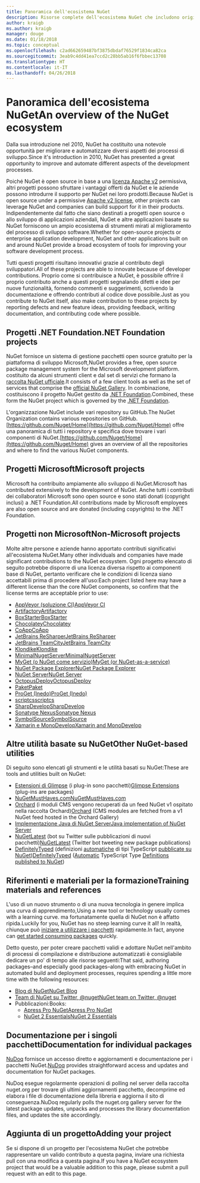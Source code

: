 ```yaml
---
title: Panoramica dell'ecosistema NuGet
description: Risorse complete dell'ecosistema NuGet che includono origini NuGet, progetti NuGet non Microsoft, utilità e materiali per la formazione.
author: kraigb
ms.author: kraigb
manager: douge
ms.date: 01/18/2018
ms.topic: conceptual
ms.openlocfilehash: c2ad662659487bf3875dbdaf76529f1834ca82ca
ms.sourcegitcommit: 3eab9c4dd41ea7ccd2c28bb5ab16f6fbbec13708
ms.translationtype: HT
ms.contentlocale: it-IT
ms.lasthandoff: 04/26/2018
---
```

# <a name="an-overview-of-the-nuget-ecosystem"></a><span data-ttu-id="a4d36-103">Panoramica dell'ecosistema NuGet</span><span class="sxs-lookup"><span data-stu-id="a4d36-103">An overview of the NuGet ecosystem</span></span>

<span data-ttu-id="a4d36-104">Dalla sua introduzione nel 2010, NuGet ha costituito una notevole opportunità per migliorare e automatizzare diversi aspetti dei processi di sviluppo.</span><span class="sxs-lookup"><span data-stu-id="a4d36-104">Since it's introduction in 2010, NuGet has presented a great opportunity to improve and automate different aspects of the development processes.</span></span>

<span data-ttu-id="a4d36-105">Poiché NuGet è open source in base a una [licenza Apache v2](http://choosealicense.com/licenses/apache/) permissiva, altri progetti possono sfruttare i vantaggi offerti da NuGet e le aziende possono introdurre il supporto per NuGet nei loro prodotti.</span><span class="sxs-lookup"><span data-stu-id="a4d36-105">Because NuGet is open source under a permissive [Apache v2 license](http://choosealicense.com/licenses/apache/), other projects can leverage NuGet and companies can build support for it in their products.</span></span> <span data-ttu-id="a4d36-106">Indipendentemente dal fatto che siano destinati a progetti open source o allo sviluppo di applicazioni aziendali, NuGet e altre applicazioni basate su NuGet forniscono un ampio ecosistema di strumenti mirati al miglioramento del processo di sviluppo software.</span><span class="sxs-lookup"><span data-stu-id="a4d36-106">Whether for open-source projects or enterprise application development, NuGet and other applications built on and around NuGet provide a broad ecosystem of tools for improving your software development process.</span></span>

<span data-ttu-id="a4d36-107">Tutti questi progetti risultano innovativi grazie al contributo degli sviluppatori.</span><span class="sxs-lookup"><span data-stu-id="a4d36-107">All of these projects are able to innovate because of developer contributions.</span></span> <span data-ttu-id="a4d36-108">Proprio come si contribuisce a NuGet, è possibile offrire il proprio contributo anche a questi progetti segnalando difetti e idee per nuove funzionalità, fornendo commenti e suggerimenti, scrivendo la documentazione e offrendo contributi al codice dove possibile.</span><span class="sxs-lookup"><span data-stu-id="a4d36-108">Just as you contribute to NuGet itself, also make contribution to these projects by reporting defects and new feature ideas, providing feedback, writing documentation, and contributing code where possible.</span></span>

## <a name="net-foundation-projects"></a><span data-ttu-id="a4d36-109">Progetti .NET Foundation</span><span class="sxs-lookup"><span data-stu-id="a4d36-109">.NET Foundation projects</span></span>

<span data-ttu-id="a4d36-110">NuGet fornisce un sistema di gestione pacchetti open source gratuito per la piattaforma di sviluppo Microsoft,</span><span class="sxs-lookup"><span data-stu-id="a4d36-110">NuGet provides a free, open source package management system for the Microsoft development platform.</span></span> <span data-ttu-id="a4d36-111">costituito da alcuni strumenti client e dal set di servizi che formano la [raccolta NuGet ufficiale](http://www.nuget.org).</span><span class="sxs-lookup"><span data-stu-id="a4d36-111">It consists of a few client tools as well as the set of services that comprise the [official NuGet Gallery](http://www.nuget.org).</span></span> <span data-ttu-id="a4d36-112">In combinazione, costituiscono il progetto NuGet gestito da [.NET Foundation](http://www.dotnetfoundation.org/).</span><span class="sxs-lookup"><span data-stu-id="a4d36-112">Combined, these form the NuGet project which is governed by the [.NET Foundation](http://www.dotnetfoundation.org/).</span></span>

<span data-ttu-id="a4d36-113">L'organizzazione NuGet include vari repository su GitHub.</span><span class="sxs-lookup"><span data-stu-id="a4d36-113">The NuGet Organization contains various repositories on GitHub.</span></span> <span data-ttu-id="a4d36-114">[https://github.com/Nuget/Home](https://github.com/Nuget/Home) offre una panoramica di tutti i repository e specifica dove trovare i vari componenti di NuGet.</span><span class="sxs-lookup"><span data-stu-id="a4d36-114">[https://github.com/Nuget/Home](https://github.com/Nuget/Home) gives an overview of all the repositories and where to find the various NuGet components.</span></span>

## <a name="microsoft-projects"></a><span data-ttu-id="a4d36-115">Progetti Microsoft</span><span class="sxs-lookup"><span data-stu-id="a4d36-115">Microsoft projects</span></span>

<span data-ttu-id="a4d36-116">Microsoft ha contribuito ampiamente allo sviluppo di NuGet.</span><span class="sxs-lookup"><span data-stu-id="a4d36-116">Microsoft has contributed extensively to the development of NuGet.</span></span> <span data-ttu-id="a4d36-117">Anche tutti i contributi dei collaboratori Microsoft sono open source e sono stati donati (copyright inclusi) a .NET Foundation.</span><span class="sxs-lookup"><span data-stu-id="a4d36-117">All contributions made by Microsoft employees are also open source and are donated (including copyrights) to the .NET Foundation.</span></span>

## <a name="non-microsoft-projects"></a><span data-ttu-id="a4d36-118">Progetti non Microsoft</span><span class="sxs-lookup"><span data-stu-id="a4d36-118">Non-Microsoft projects</span></span>

<span data-ttu-id="a4d36-119">Molte altre persone e aziende hanno apportato contributi significativi all'ecosistema NuGet.</span><span class="sxs-lookup"><span data-stu-id="a4d36-119">Many other individuals and companies have made significant contributions to the NuGet ecosystem.</span></span> <span data-ttu-id="a4d36-120">Ogni progetto elencato di seguito potrebbe disporre di una licenza diversa rispetto ai componenti base di NuGet, pertanto verificare che le condizioni di licenza siano accettabili prima di procedere all'uso:</span><span class="sxs-lookup"><span data-stu-id="a4d36-120">Each project listed here may have a different license than the core NuGet components, so confirm that the license terms are acceptable prior to use:</span></span>

- [<span data-ttu-id="a4d36-121">AppVeyor (soluzione CI)</span><span class="sxs-lookup"><span data-stu-id="a4d36-121">AppVeyor CI</span></span>](https://www.appveyor.com/)
- [<span data-ttu-id="a4d36-122">Artifactory</span><span class="sxs-lookup"><span data-stu-id="a4d36-122">Artifactory</span></span>](https://www.jfrog.com/artifactory/)
- [<span data-ttu-id="a4d36-123">BoxStarter</span><span class="sxs-lookup"><span data-stu-id="a4d36-123">BoxStarter</span></span>](http://boxstarter.org/)
- [<span data-ttu-id="a4d36-124">Chocolatey</span><span class="sxs-lookup"><span data-stu-id="a4d36-124">Chocolatey</span></span>](https://chocolatey.org/)
- [<span data-ttu-id="a4d36-125">CoApp</span><span class="sxs-lookup"><span data-stu-id="a4d36-125">CoApp</span></span>](http://coapp.org/)
- [<span data-ttu-id="a4d36-126">JetBrains ReSharper</span><span class="sxs-lookup"><span data-stu-id="a4d36-126">JetBrains ReSharper</span></span>](https://resharper-plugins.jetbrains.com/)
- [<span data-ttu-id="a4d36-127">JetBrains TeamCity</span><span class="sxs-lookup"><span data-stu-id="a4d36-127">JetBrains TeamCity</span></span>](https://www.jetbrains.com/teamcity/)
- [<span data-ttu-id="a4d36-128">Klondike</span><span class="sxs-lookup"><span data-stu-id="a4d36-128">Klondike</span></span>](https://github.com/themotleyfool/Klondike)
- [<span data-ttu-id="a4d36-129">MinimalNugetServer</span><span class="sxs-lookup"><span data-stu-id="a4d36-129">MinimalNugetServer</span></span>](https://github.com/TanukiSharp/MinimalNugetServer)
- [<span data-ttu-id="a4d36-130">MyGet (o NuGet come servizio)</span><span class="sxs-lookup"><span data-stu-id="a4d36-130">MyGet (or NuGet-as-a-service)</span></span>](http://www.myget.org/)
- [<span data-ttu-id="a4d36-131">NuGet Package Explorer</span><span class="sxs-lookup"><span data-stu-id="a4d36-131">NuGet Package Explorer</span></span>](https://github.com/NuGetPackageExplorer/NuGetPackageExplorer)
- [<span data-ttu-id="a4d36-132">NuGet Server</span><span class="sxs-lookup"><span data-stu-id="a4d36-132">NuGet Server</span></span>](http://nugetserver.net/)
- [<span data-ttu-id="a4d36-133">OctopusDeploy</span><span class="sxs-lookup"><span data-stu-id="a4d36-133">OctopusDeploy</span></span>](https://octopus.com/)
- [<span data-ttu-id="a4d36-134">Paket</span><span class="sxs-lookup"><span data-stu-id="a4d36-134">Paket</span></span>](https://fsprojects.github.io/Paket/)
- [<span data-ttu-id="a4d36-135">ProGet (Inedo)</span><span class="sxs-lookup"><span data-stu-id="a4d36-135">ProGet (Inedo)</span></span>](http://inedo.com/proget)
- [<span data-ttu-id="a4d36-136">scriptcs</span><span class="sxs-lookup"><span data-stu-id="a4d36-136">scriptcs</span></span>](http://scriptcs.net/)
- [<span data-ttu-id="a4d36-137">SharpDevelop</span><span class="sxs-lookup"><span data-stu-id="a4d36-137">SharpDevelop</span></span>](http://community.sharpdevelop.net/blogs/mattward/archive/2011/01/23/NuGetSupportInSharpDevelop.aspx)
- [<span data-ttu-id="a4d36-138">Sonatype Nexus</span><span class="sxs-lookup"><span data-stu-id="a4d36-138">Sonatype Nexus</span></span>](http://www.sonatype.com/nexus-repository-sonatype)
- [<span data-ttu-id="a4d36-139">SymbolSource</span><span class="sxs-lookup"><span data-stu-id="a4d36-139">SymbolSource</span></span>](http://www.symbolsource.org/Public)
- [<span data-ttu-id="a4d36-140">Xamarin e MonoDevelop</span><span class="sxs-lookup"><span data-stu-id="a4d36-140">Xamarin and MonoDevelop</span></span>](https://github.com/mrward/monodevelop-nuget-addin)

## <a name="other-nuget-based-utilities"></a><span data-ttu-id="a4d36-141">Altre utilità basate su NuGet</span><span class="sxs-lookup"><span data-stu-id="a4d36-141">Other NuGet-based utilities</span></span>

<span data-ttu-id="a4d36-142">Di seguito sono elencati gli strumenti e le utilità basati su NuGet:</span><span class="sxs-lookup"><span data-stu-id="a4d36-142">These are tools and utilities built on NuGet:</span></span>

- <span data-ttu-id="a4d36-143">[Estensioni di Glimpse](http://getglimpse.com/Packages) (i plug-in sono pacchetti)</span><span class="sxs-lookup"><span data-stu-id="a4d36-143">[Glimpse Extensions](http://getglimpse.com/Packages) (plug-ins are packages)</span></span>
- [<span data-ttu-id="a4d36-144">NuGetMustHaves.com</span><span class="sxs-lookup"><span data-stu-id="a4d36-144">NuGetMustHaves.com</span></span>](http://nugetmusthaves.com/)
- <span data-ttu-id="a4d36-145">[Orchard](http://www.orchardproject.net/) (i moduli CMS vengono recuperati da un feed NuGet v1 ospitato nella raccolta Orchard)</span><span class="sxs-lookup"><span data-stu-id="a4d36-145">[Orchard](http://www.orchardproject.net/) (CMS modules are fetched from a v1 NuGet feed hosted in the Orchard Gallery)</span></span>
- [<span data-ttu-id="a4d36-146">Implementazione Java di NuGet Server</span><span class="sxs-lookup"><span data-stu-id="a4d36-146">Java implementation of NuGet Server</span></span>](http://jonnyzzz.com/blog/2012/03/07/nuget-server-in-pure-java/)
- <span data-ttu-id="a4d36-147">[NuGetLatest](https://twitter.com/NuGetLatest) (bot su Twitter sulle pubblicazioni di nuovi pacchetti)</span><span class="sxs-lookup"><span data-stu-id="a4d36-147">[NuGetLatest](https://twitter.com/NuGetLatest) (Twitter bot tweeting new package publications)</span></span>
- <span data-ttu-id="a4d36-148">[DefinitelyTyped](http://definitelytyped.org/) (definizioni [automatiche](https://github.com/DefinitelyTyped/NugetAutomation/) di tipi TypeScript [pubblicate su NuGet](http://www.nuget.org/packages?q=DefinitelyTyped))</span><span class="sxs-lookup"><span data-stu-id="a4d36-148">[DefinitelyTyped](http://definitelytyped.org/) ([Automatic](https://github.com/DefinitelyTyped/NugetAutomation/) TypeScript Type [Definitions published to NuGet](http://www.nuget.org/packages?q=DefinitelyTyped))</span></span>

## <a name="training-materials-and-references"></a><span data-ttu-id="a4d36-149">Riferimenti e materiali per la formazione</span><span class="sxs-lookup"><span data-stu-id="a4d36-149">Training materials and references</span></span>

<span data-ttu-id="a4d36-150">L'uso di un nuovo strumento o di una nuova tecnologia in genere implica una curva di apprendimento,</span><span class="sxs-lookup"><span data-stu-id="a4d36-150">Using a new tool or technology usually comes with a learning curve.</span></span> <span data-ttu-id="a4d36-151">ma fortunatamente quella di NuGet non è affatto ripida.</span><span class="sxs-lookup"><span data-stu-id="a4d36-151">Luckily for you, NuGet has no steep learning curve it all!</span></span> <span data-ttu-id="a4d36-152">In realtà, chiunque può [iniziare a utilizzare i pacchetti](../quickstart/use-a-package.md) rapidamente.</span><span class="sxs-lookup"><span data-stu-id="a4d36-152">In fact, anyone can [get started consuming packages](../quickstart/use-a-package.md) quickly.</span></span>

<span data-ttu-id="a4d36-153">Detto questo, per poter creare pacchetti validi e adottare NuGet nell'ambito di processi di compilazione e distribuzione automatizzati è consigliabile dedicare un po' di tempo alle risorse seguenti:</span><span class="sxs-lookup"><span data-stu-id="a4d36-153">That said, authoring packages–and especially good packages–along with  embracing NuGet in automated build and deployment processes, requires spending a little more time with the following resources:</span></span>

- [<span data-ttu-id="a4d36-154">Blog di NuGet</span><span class="sxs-lookup"><span data-stu-id="a4d36-154">NuGet Blog</span></span>](http://blog.nuget.org/)
- [<span data-ttu-id="a4d36-155">Team di NuGet su Twitter, @nuget</span><span class="sxs-lookup"><span data-stu-id="a4d36-155">NuGet team on Twitter, @nuget</span></span>](http://twitter.com/nuget)
- <span data-ttu-id="a4d36-156">Pubblicazioni:</span><span class="sxs-lookup"><span data-stu-id="a4d36-156">Books:</span></span>
  - [<span data-ttu-id="a4d36-157">Apress Pro NuGet</span><span class="sxs-lookup"><span data-stu-id="a4d36-157">Apress Pro NuGet</span></span>](http://bit.ly/ProNuGet)
  - [<span data-ttu-id="a4d36-158">NuGet 2 Essentials</span><span class="sxs-lookup"><span data-stu-id="a4d36-158">NuGet 2 Essentials</span></span>](http://www.amazon.com/NuGet-2-Essentials-Damir-Arh-ebook/dp/B00GTQD5M4)

## <a name="documentation-for-individual-packages"></a><span data-ttu-id="a4d36-159">Documentazione per i singoli pacchetti</span><span class="sxs-lookup"><span data-stu-id="a4d36-159">Documentation for individual packages</span></span>

<span data-ttu-id="a4d36-160">[NuDoq](http://nudoq.org) fornisce un accesso diretto e aggiornamenti e documentazione per i pacchetti NuGet.</span><span class="sxs-lookup"><span data-stu-id="a4d36-160">[NuDoq](http://nudoq.org) provides straightforward access and updates and documentation for NuGet packages.</span></span>

<span data-ttu-id="a4d36-161">NuDoq esegue regolarmente operazioni di polling nel server della raccolta nuget.org per trovare gli ultimi aggiornamenti pacchetto, decomprime ed elabora i file di documentazione della libreria e aggiorna il sito di conseguenza.</span><span class="sxs-lookup"><span data-stu-id="a4d36-161">NuDoq regularly polls the nuget.org gallery server for the latest package updates, unpacks and processes the library documentation files, and updates the site accordingly.</span></span>

## <a name="adding-your-project"></a><span data-ttu-id="a4d36-162">Aggiunta di un progetto</span><span class="sxs-lookup"><span data-stu-id="a4d36-162">Adding your project</span></span>

<span data-ttu-id="a4d36-163">Se si dispone di un progetto per l'ecosistema NuGet che potrebbe rappresentare un valido contributo a questa pagina, inviare una richiesta pull con una modifica a questa pagina.</span><span class="sxs-lookup"><span data-stu-id="a4d36-163">If you have a NuGet ecosystem project that would be a valuable addition to this page, please  submit a pull request with an edit to this page.</span></span>
